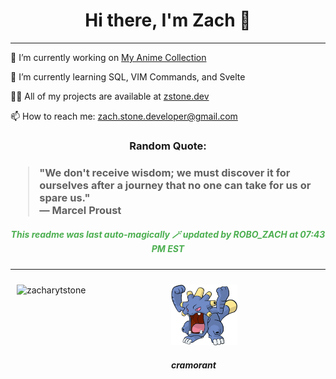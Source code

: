 <h1 align="center">Hi there, I'm Zach 👋</h1>

<hr/>

<p align="left">🔭 I’m currently working on <a href="https://github.com/ZacharyTStone/My-Anime-Collection">My Anime Collection</a></p>

<p align="left">🌱 I’m currently learning SQL, VIM Commands, and Svelte</p>

<p align="left">👨‍💻 All of my projects are available at <a href="https://www.zstone.dev/">zstone.dev</a></p>

<p align="left">📫 How to reach me: <a href="mailto:zach.stone.developer@gmail.com">zach.stone.developer@gmail.com</a></p>

<!-- Add a Quotes section -->
<h3 align="center">Random Quote:</h3>
<h3>
<blockquote>
  "We don't receive wisdom; we must discover it for ourselves after a journey that no one can take for us or spare us."
<br>— Marcel Proust
</blockquote>
</h3>

<h5 align="center" style="color: #4CAF50; font-style: italic; font-weight: bold;"> This readme was last auto-magically 🪄 updated by ROBO_ZACH at 07:43 PM EST </h5>

<hr/>

<div style="display: flex; justify-content: space-between; width: 70%; padding: 10px;">
    <div style="width: 70%;">
        <img src="https://github-readme-streak-stats.herokuapp.com/?user=zacharytstone" alt="zacharytstone" style="width: 100%;" />
    </div>
    <div style="width: 30%;">
        <img class='poke-img' src='https://raw.githubusercontent.com/PokeAPI/sprites/master/sprites/pokemon/other/dream-world/295.svg' alt='exploud'/>
        <h5 class='poke-name'>cramorant</h5>
    </div>
</div>
